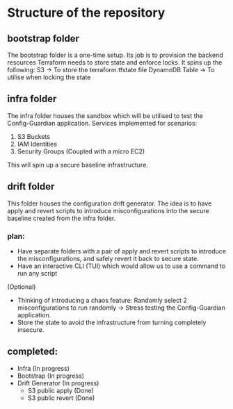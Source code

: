 # Structure of the repository
## bootstrap folder
The bootstrap folder is a one-time setup. Its job is to provision the backend resources Terraform needs to store state and enforce locks.
It spins up the following:
S3 -> To store the terraform.tfstate file
DynamoDB Table -> To utilise when locking the state

## infra folder
The infra folder houses the sandbox which will be utilised to test the Config-Guardian application.
Services implemented for scenarios:
1. S3 Buckets
2. IAM Identities
3. Security Groups (Coupled with a micro EC2)

This will spin up a secure baseline infrastructure.

## drift folder
This folder houses the configuration drift generator. The idea is to have apply and revert scripts to introduce misconfigurations into the secure baseline created from the infra folder.
### plan:
- Have separate folders with a pair of apply and revert scripts to introduce the misconfigurations, and safely revert it back to secure state.
- Have an interactive CLI (TUI) which would allow us to use a command to run any script

(Optional)
- Thinking of introducing a chaos feature: Randomly select 2 misconfigurations to run randomly -> Stress testing the Config-Guardian application.
- Store the state to avoid the infrastructure from turning completely insecure.

## completed:
- Infra (In progress)
- Bootstrap (In progress)
- Drift Generator (In progress)
    - S3 public apply (Done)
    - S3 public revert (Done)